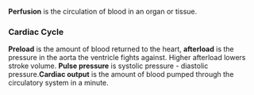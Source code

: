 **Perfusion** is the circulation of blood in an organ or tissue. 

### Cardiac Cycle
**Preload** is the amount of blood returned to the heart, **afterload** is the pressure in the aorta the ventricle fights against. Higher afterload lowers stroke volume. **Pulse pressure** is systolic pressure - diastolic pressure.**Cardiac output** is the amount of blood pumped through the circulatory system in a minute.